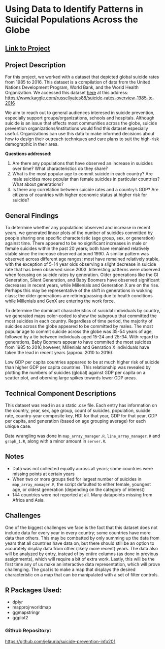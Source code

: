 # Using Data to Identify Patterns in Suicidal Populations Across the Globe

## [Link to Project](https://jelauria.shinyapps.io/suicide-prevention-info201/)

## Project Description

For this project, we worked with a dataset that depicted global suicide rates from 1985 to 2016. This dataset is a compilation of data from the United Nations Development Program, World Bank, and the World Health Organization. We accessed this dataset [here](https://www.kaggle.com/russellyates88/suicide-rates-overview-1985-to-2016) at this address: https://www.kaggle.com/russellyates88/suicide-rates-overview-1985-to-2016  

We aim to reach out to general audiences interesed in suicide prevention, especially support groups/organizations, schools and hospitals. Although suicide is an issue that effects most communities across the globe, suicide prevention organizations/institutions would find this dataset especially useful. Organizations can use this data to make informed decisions about how to design their outreach techniques and care plans to suit the high-risk demographic in their area.

**Questions addressed:**  

1.	Are there any populations that have observed an increase in suicides over time? What characteristics do they share?
2.	What is the most popular age to commit suicide in each country? Are male suicides more popular than female suicides in particular countries? What about generations?
3.	Is there any correlation between suicide rates and a country’s GDP? Are citizens of countries with higher economic status at higher risk for suicide?

## General Findings

To determine whether any populations observed and increase in recent years, we generated linear plots of the number of suicides committed by people sharing one specific characteristic (age group, sex, or generation) against time. There appeared to be no significant increases in male or female suicides within the past 20 years; both have remained relatively stable since the increase observed adound 1990. A similar pattern was observed across different age ranges; most have remained relatively stable, with the exception of 5-14 year olds observing a slight decrease in suicide rate that has been observed since 2003. Interesting patterns were observed when focusing on suicide rates by generation. Older generations like the GI Generation, Silent Generation, and Baby Boomers have observed significant decreases in recent years, while Millenials and Generation X are on the rise. Perhaps this may be representative of the shift in generations in wokring class; the older generations are retiring/passing due to health conditions while Millenials and GenX are entering the work force.

To determine the dominant characteristics of suicidal individuals by country, we generated maps color-coded to show the subgroup that committed the most suicides in each country. Regardless of time period, the majority of suicides across the globe appeared to be committed by males. The most popular age to commit suicide across the globe was 35-54 years of age, followed by a tie between individuals aged 15-24 and 25-34. With regard to generations, Baby Boomers appear to have commited the most suicides from 1985 to 2016,however, Millenials and Genration X individuals have taken the lead in recent years (approx. 2010 to 2016).

Low GDP per capita countries appeared to be at much higher risk of suicide than higher GDP per capita countries. This relationship was revealed by plotting the numbers of suicides (global) against GDP per capita on a scatter plot, and oberving large spikes towards lower GDP areas. 

## Technical Component Descriptions  

This dataset was read in as a static .csv file. Each entry has information on the country, year, sex, age group, count of suicides, population, suicide rate, country-year composite key, HDI for that year, GDP for that year, GDP per capita, and generation (based on age grouping average) for each unique case.

Data wrangling was done in `map_array_manager.R`, `line_array_manager.R` and `graph_1.R`, along with a minor amount in `server.R`.

## Notes

- Data was not collected equally across all years; some countries were missing points at certain years
- When two or more groups tied for largest number of suicides in `map_array_manager.R`, the script defaulted to either female, youngest age, or oldest generation (depending on the category of interest)
- 144 countries were not reported at all. Many datapoints missing from Africa and Asia.


## Challenges
One of the biggest challenges we face is the fact that this dataset does not include data for every year in every country; some countries have more data than others. This may be combatted by only summing up the data from years that all countries have data on, but there should still be an option to accurately display data from other (likely more recent) years. The data also will be analyzed by entry, instead of by entire columns (as done in previous assignments), which will require a bit of extra work. Lastly, this will be the first time any of us make an interactive data representation, which will prove challenging. The goal is to make a map that displays the desired characteristic on a map that can be manipulated with a set of filter controls.

## R Packages Used:
-	dplyr
-	mapprojrworldmap
-	ggmapstringr
-	ggplot2

### Github Repository: 
https://github.com/jelauria/suicide-prevention-info201
